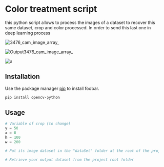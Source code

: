 # Color treatment script

this python script allows to process the images of a dataset to recover this same dataset, crop and color processed. In order to send this last one in deep learning process

![3476_cam_image_array_](https://user-images.githubusercontent.com/80993607/225441442-91dcb633-5761-4d3f-ae45-617732c45d68.jpg)

![Output3476_cam_image_array_](https://user-images.githubusercontent.com/80993607/225441686-bc66898f-9e23-4779-a291-c24ee82dd903.jpg)


![a](https://user-images.githubusercontent.com/80993607/225441550-00c61517-0269-4204-a962-4236e232c28b.jpg)


## Installation

Use the package manager [pip](https://pip.pypa.io/en/stable/) to install foobar.

```bash
pip install opencv-python
```

## Usage

```python
# Variable of crop (to change)
y = 50
x = 0
h = 100
w = 200

# Put its image dataset in the "dataSet" folder at the root of the project

# Retrieve your output dataset from the project root folder
```
